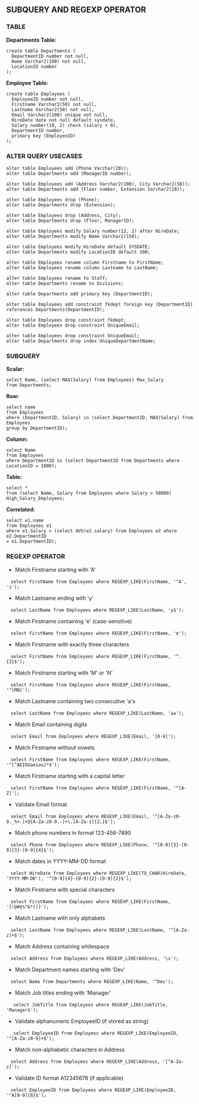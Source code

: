 ## SUBQUERY AND REGEXP OPERATOR

### TABLE

**Departments Table:**
````
create table Departments (
  DepartmentID number not null,
  Name Varchar2(100) not null,
  LocationID number
);
````
**Employee Table:**
````
create table Employees (
  EmployeeID number not null,
  Firstname Varchar2(50) not null,
  Lastname Varchar2(50) not null,
  Email Varchar2(100) unique not null,
  HireDate date not null default sysdate,
  Salary number(10, 2) check (salary > 0),
  DepartmentID number,
  primary key (EmployeeID)
);
````


### ALTER QUERY USECASES

````
alter table Employees add (Phone Varchar(20));
alter table Departments add (ManagerID number);

alter table Employees add (Address Varchar2(100), City Varchar2(50));
alter table Departments add (Floor number, Extension Varchar2(10));

alter table Employees drop (Phone);
alter table Departments drop (Extension);

alter table Employees drop (Address, City);
alter table Departments drop (Floor, ManagerID);

alter table Employees modify Salary number(12, 2) after HireDate;
alter table Departments modify Name Varchar2(150);

alter table Employees modify HireDate default SYSDATE;
alter table Departments modify LocationID default 100;

alter table Employees rename column Firstname to FirstName;
alter table Employees rename column Lastname to LastName;

alter table Employees rename to Staff;
alter table Departments rename to Divisions;

alter table Departments add primary key (DepartmentID);

alter table Employees add constraint fkdept foreign key (DepartmentID) references Departments(DepartmentID);

alter table Employees drop constraint fkdept; 
alter table Employees drop constraint UniqueEmail;

alter table Employees drop constraint UniqueEmail;
alter table Departments drop index UniqueDepartmentName;
````


### SUBQUERY
**Scalar:**
````
select Name, (select MAX(Salary) from Employees) Max_Salary
from Departments;
````
**Row:**
````
select name
from Employees
where (DepartmentID, Salary) in (select DepartmentID, MAX(Salary) from Employees
group by DepartmentID);
````
**Column:**
````
select Name
from Employees
where DepartmentID in (select DepartmentID from Departments where LocationID = 1000);
````
**Table:**
````
select *
from (select Name, Salary from Employees where Salary > 50000) High_Salary_Employees;
````
**Correlated:**
````
select e1.name
from Employees e1
where e1.Salary > (select AVG(e2.salary) from Employees e2 where e2.DepartmentID
= e1.DepartmentID);
````


### REGEXP OPERATOR

* Match Firstname starting with 'A'

&nbsp;&nbsp; ````select FirstName from Employees where REGEXP_LIKE(FirstName, '^A', 'i');````

* Match Lastname ending with 'y'

&nbsp;&nbsp; ````select LastName from Employees where REGEXP_LIKE(LastName, 'y$');````

* Match Firstname containing 'e' (case-sensitive)

&nbsp;&nbsp; ````select FirstName from Employees where REGEXP_LIKE(FirstName, 'e');````

* Match Firstname with exactly three characters

&nbsp;&nbsp; ````select FirstName from Employees where REGEXP_LIKE(FirstName, '^.{3}$');````

* Match Firstname starting with 'M' or 'N'

&nbsp;&nbsp; ````select FirstName from Employees where REGEXP_LIKE(FirstName, '^[MN]');````

* Match Lastname containing two consecutive 'a's

&nbsp;&nbsp; ````select LastName from Employees where REGEXP_LIKE(LastName, 'aa');````

* Match Email containing digits

&nbsp;&nbsp; ````select Email from Employees where REGEXP_LIKE(Email, '[0-9]');````

* Match Firstname without vowels

&nbsp;&nbsp; ````select FirstName from Employees where REGEXP_LIKE(FirstName, '^[^AEIOUaeiou]*$');````

* Match Firstname starting with a capital letter

&nbsp;&nbsp; ````select FirstName from Employees where REGEXP_LIKE(FirstName, '^[A-Z]');````

* Validate Email format

&nbsp;&nbsp; ````select Email from Employees where REGEXP_LIKE(Email, '^[A-Za-z0-9._%+-]+@[A-Za-z0-9.-]+\.[A-Za-z]{2,}$');````

* Match phone numbers in format 123-456-7890

&nbsp;&nbsp; ````select Phone from Employees where REGEXP_LIKE(Phone, '^[0-9]{3}-[0-9]{3}-[0-9]{4}$');````

* Match dates in YYYY-MM-DD format

&nbsp;&nbsp; ````select HireDate from Employees where REGEXP_LIKE(TO_CHAR(HireDate, 'YYYY-MM-DD'), '^[0-9]{4}-[0-9]{2}-[0-9]{2}$');````

* Match Firstname with special characters

&nbsp;&nbsp; ````select FirstName from Employees where REGEXP_LIKE(FirstName, '[!@#$%^&*()]');````

* Match Lastname with only alphabets

&nbsp;&nbsp; ````select LastName from Employees where REGEXP_LIKE(LastName, '^[A-Za-z]+$');````

* Match Address containing whitespace

&nbsp;&nbsp; ````select Address from Employees where REGEXP_LIKE(Address, '\s');````

* Match Department names starting with 'Dev'

&nbsp;&nbsp; ````select Name from Departments where REGEXP_LIKE(Name, '^Dev');````

* Match Job titles ending with 'Manager'

&nbsp;&nbsp; ```` select JobTitle from Employees where REGEXP_LIKE(JobTitle, 'Manager$');````

* Validate alphanumeric EmployeeID (if stored as string)

&nbsp;&nbsp; ```` select EmployeeID from Employees where REGEXP_LIKE(EmployeeID, '^[A-Za-z0-9]+$');````

* Match non-alphabetic characters in Address

&nbsp;&nbsp; ````select Address from Employees where REGEXP_LIKE(Address, '[^A-Za-z]');````

* Validate ID format A12345678 (if applicable)

&nbsp;&nbsp; ````select EmployeeID from Employees where REGEXP_LIKE(EmployeeID, '^A[0-9]{8}$');````




